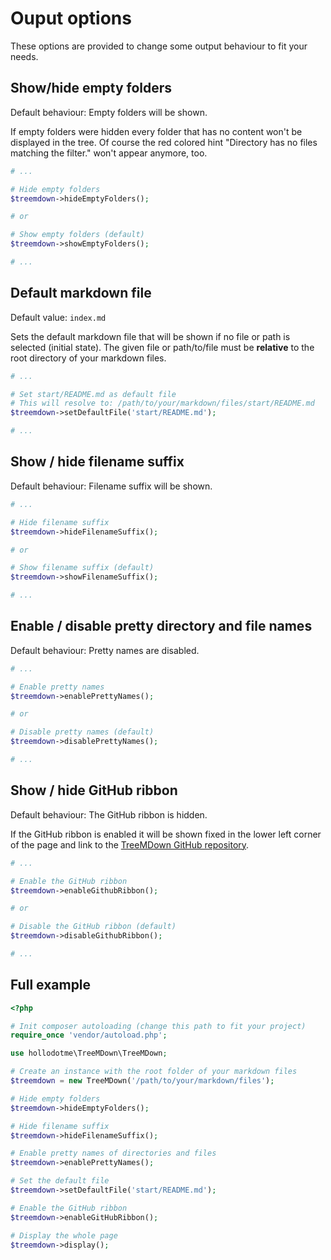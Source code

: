 # Ouput options

These options are provided to change some output behaviour to fit your needs.

## Show/hide empty folders

Default behaviour: Empty folders will be shown.

If empty folders were hidden every folder that has no content won't be displayed in the tree.
Of course the red colored hint "Directory has no files matching the filter." won't appear anymore, too.

```php
# ...

# Hide empty folders
$treemdown->hideEmptyFolders();

# or

# Show empty folders (default)
$treemdown->showEmptyFolders();

# ...

```

## Default markdown file

Default value: `index.md`

Sets the default markdown file that will be shown if no file or path is selected (initial state).
The given file or path/to/file must be __relative__ to the root directory of your markdown files.

```php
# ...

# Set start/README.md as default file
# This will resolve to: /path/to/your/markdown/files/start/README.md
$treemdown->setDefaultFile('start/README.md');

# ...

```

## Show / hide filename suffix

Default behaviour: Filename suffix will be shown.

```php
# ...

# Hide filename suffix
$treemdown->hideFilenameSuffix();

# or

# Show filename suffix (default)
$treemdown->showFilenameSuffix();

# ...

```

## Enable / disable pretty directory and file names

Default behaviour: Pretty names are disabled.

```php
# ...

# Enable pretty names
$treemdown->enablePrettyNames();

# or

# Disable pretty names (default)
$treemdown->disablePrettyNames();

# ...

```

## Show / hide GitHub ribbon

Default behaviour: The GitHub ribbon is hidden.

If the GitHub ribbon is enabled it will be shown fixed in the lower left corner of the page and
link to the [TreeMDown GitHub repository](https://github.com/hollodotme/TreeMDown).

```php
# ...

# Enable the GitHub ribbon
$treemdown->enableGithubRibbon();

# or

# Disable the GitHub ribbon (default)
$treemdown->disableGithubRibbon();

# ...

```

## Full example

```php
<?php

# Init composer autoloading (change this path to fit your project)
require_once 'vendor/autoload.php';

use hollodotme\TreeMDown\TreeMDown;

# Create an instance with the root folder of your markdown files
$treemdown = new TreeMDown('/path/to/your/markdown/files');

# Hide empty folders
$treemdown->hideEmptyFolders();

# Hide filename suffix
$treemdown->hideFilenameSuffix();

# Enable pretty names of directories and files
$treemdown->enablePrettyNames();

# Set the default file
$treemdown->setDefaultFile('start/README.md');

# Enable the GitHub ribbon
$treemdown->enableGitHubRibbon();

# Display the whole page
$treemdown->display();

```
